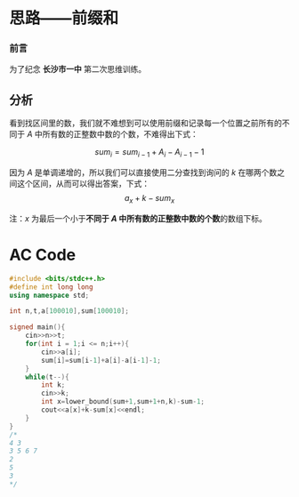 # 思路——前缀和

### 前言

为了纪念 **长沙市一中** 第二次思维训练。

## 分析

看到找区间里的数，我们就不难想到可以使用前缀和记录每一个位置之前所有的不同于 $A$ 中所有数的正整数中数的个数，不难得出下式：

$$sum_i=sum_{i-1}+A_i-A_{i-1}-1$$

因为 $A$ 是单调递增的，所以我们可以直接使用二分查找到询问的 $k$ 在哪两个数之间这个区间，从而可以得出答案，下式：
$$a_x+k-sum_x$$

注：$x$ 为最后一个小于**不同于 $A$ 中所有数的正整数中数的个数**的数组下标。

# AC Code

```cpp
#include <bits/stdc++.h>
#define int long long
using namespace std;

int n,t,a[100010],sum[100010];

signed main(){
	cin>>n>>t;
	for(int i = 1;i <= n;i++){
		cin>>a[i];
		sum[i]=sum[i-1]+a[i]-a[i-1]-1;
	}
	while(t--){
		int k;
		cin>>k;
		int x=lower_bound(sum+1,sum+1+n,k)-sum-1;
		cout<<a[x]+k-sum[x]<<endl;
	}
}
/*
4 3
3 5 6 7
2
5
3
*/